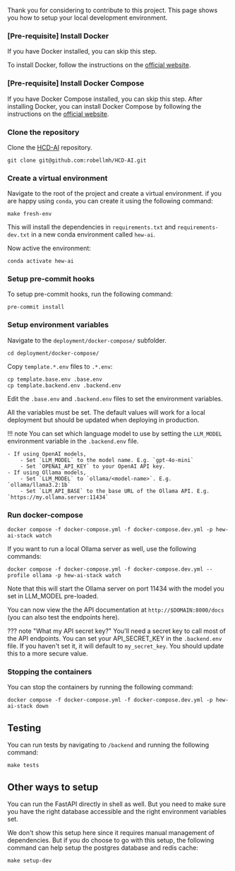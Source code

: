 Thank you for considering to contribute to this project. This page shows you how to setup your local
development environment.

### [Pre-requisite] Install Docker

If you have Docker installed, you can skip this step.

To install Docker, follow the instructions on the [official website](https://docs.docker.com/get-docker/).

### [Pre-requisite] Install Docker Compose

If you have Docker Compose installed, you can skip this step.
After installing Docker, you can install Docker Compose by following the instructions on the [official website](https://docs.docker.com/compose/install/).

### Clone the repository

Clone the [HCD-AI](https://github.com/robellmh/HCD-AI) repository.

```shell
git clone git@github.com:robellmh/HCD-AI.git
```

### Create a virtual environment

Navigate to the root of the project and create a virtual environment.
if you are happy using `conda`, you can create it using the following command:

```shell
make fresh-env
```

This will install the dependencies in `requirements.txt` and `requirements-dev.txt` in a new conda environment called `hew-ai`.

Now active the environment:

```shell
conda activate hew-ai
```

### Setup pre-commit hooks

To setup pre-commit hooks, run the following command:

```shell
pre-commit install
```

### Setup environment variables


Navigate to the `deployment/docker-compose/` subfolder.

```shell
cd deployment/docker-compose/
```

Copy `template.*.env` files to `.*.env`:

```shell
cp template.base.env .base.env
cp template.backend.env .backend.env
```

Edit the `.base.env` and `.backend.env` files to set the environment variables.

All the variables must be set. The default values will work for a local deployment but should
be updated when deploying in production.

!!! note
    You can set which language model to use by setting the `LLM_MODEL` environment variable in the `.backend.env` file.

    - If using OpenAI models,
        - Set `LLM_MODEL` to the model name. E.g. `gpt-4o-mini`
        - Set `OPENAI_API_KEY` to your OpenAI API key.
    - If using Ollama models,
        - Set `LLM_MODEL` to `ollama/<model-name>`. E.g. `ollama/llama3.2:1b`
        - Set `LLM_API_BASE` to the base URL of the Ollama API. E.g. `https://my.ollama.server:11434`

### Run docker-compose

```shell
docker compose -f docker-compose.yml -f docker-compose.dev.yml -p hew-ai-stack watch
```

If you want to run a local Ollama server as well, use the following commands:

```shell
docker compose -f docker-compose.yml -f docker-compose.dev.yml --profile ollama -p hew-ai-stack watch
```

Note that this will start the Ollama server on port 11434 with the model you set in LLM_MODEL pre-loaded.


You can now view the the API documentation at
`http://$DOMAIN:8000/docs` (you can also test the endpoints here).

??? note "What my API secret key?"
    You'll need a secret key to call most of the API endpoints. You can set your API_SECRET_KEY in the `.backend.env` file. If you haven't set it, it will default to `my_secret_key`. You should update this to a more secure value.

### Stopping the containers

You can stop the containers by running the following command:

```shell
docker compose -f docker-compose.yml -f docker-compose.dev.yml -p hew-ai-stack down
```

## Testing

You can run tests by navigating to `/backend` and running the following command:

```shell
make tests
```

## Other ways to setup

You can run the FastAPI directly in shell as well. But you need to make sure you have the right database accessible
and the right environment variables set.

We don't show this setup here since it requires manual management of dependencies. But if you do choose to go with this setup, the following command can help setup the postgres database and redis cache:

```
make setup-dev
```
